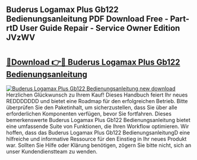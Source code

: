 ## Buderus Logamax Plus Gb122 Bedienungsanleitung PDF Download Free - Part-rtD User Guide Repair - Service Owner Edition JVzWV

# <h2><a href="http://df30tb.blite.top/?on=Buderus+Logamax+Plus+Gb122+Bedienungsanleitung">🔗Download 👉🔴 Buderus Logamax Plus Gb122 Bedienungsanleitung</a></h2>

[![Buderus Logamax Plus Gb122 Bedienungsanleitung new download](https://i.imgur.com/lujVjoI.png)](http://df30tb.blite.top/?on=Buderus+Logamax+Plus+Gb122+Bedienungsanleitung)
Herzlichen Glückwunsch zu Ihrem Kauf! Dieses Handbuch feiert Ihr neues REDDDDDDD und bietet eine Roadmap für den erfolgreichen Betrieb. Bitte überprüfen Sie den Paketinhalt, um sicherzustellen, dass Sie über alle erforderlichen Komponenten verfügen, bevor Sie fortfahren. Dieses bemerkenswerte Buderus Logamax Plus Gb122 Bedienungsanleitung bietet eine umfassende Suite von Funktionen, die Ihren Workflow optimieren. Wir hoffen, dass das Buderus Logamax Plus Gb122 BedienungsanleitungD eine hilfreiche und informative Ressource für den Einstieg in Ihr neues Produkt war. Sollten Sie Hilfe oder Klärung benötigen, zögern Sie bitte nicht, sich an unser Kundendienstteam zu wenden.
